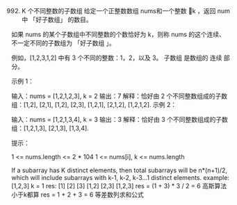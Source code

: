992. K 个不同整数的子数组
     给定一个正整数数组 nums和一个整数 k ，返回 num 中 「好子数组」 的数目。

如果 nums 的某个子数组中不同整数的个数恰好为 k，则称 nums 的这个连续、不一定不同的子数组为 「好子数组 」。

例如，[1,2,3,1,2] 中有 3 个不同的整数：1，2，以及 3。
子数组 是数组的 连续 部分。



示例 1：

输入：nums = [1,2,1,2,3], k = 2
输出：7
解释：恰好由 2 个不同整数组成的子数组：[1,2], [2,1], [1,2], [2,3], [1,2,1], [2,1,2], [1,2,1,2].
示例 2：

输入：nums = [1,2,1,3,4], k = 3
输出：3
解释：恰好由 3 个不同整数组成的子数组：[1,2,1,3], [2,1,3], [1,3,4].


提示：

1 <= nums.length <= 2 * 104
1 <= nums[i], k <= nums.length

If a subarray has K distinct elements, then total subarrays will be n*(n+1)/2, 
which will include subarrays with k-1, k-2, k-3...1 distinct
elements.
example: [1,2,3]  k = 1
res: [1] [2] [3] [1,2] [2,3] [1,2,3]
res = (1 + 3) * 3 / 2 = 6  高斯算法小于k都算
res = 1 + 2 + 3 = 6         等差数列求和公式

